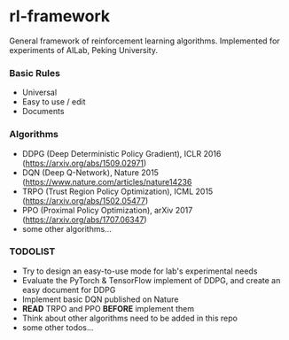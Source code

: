 # rl-framework
General framework of reinforcement learning algorithms. Implemented for experiments of AILab, Peking University.

### Basic Rules

- Universal
- Easy to use / edit
- Documents

### Algorithms

- DDPG (Deep Deterministic Policy Gradient), ICLR 2016 (<a href="https://arxiv.org/abs/1509.02971" target="_blank">https://arxiv.org/abs/1509.02971)</a>
- DQN (Deep Q-Network), Nature 2015 (<a href="https://www.nature.com/articles/nature14236" target="_blank">https://www.nature.com/articles/nature14236</a>
- TRPO (Trust Region Policy Optimization), ICML 2015 (<a href="https://arxiv.org/abs/1502.05477" target="_blank">https://arxiv.org/abs/1502.05477)</a>
- PPO (Proximal Policy Optimization), arXiv 2017 (<a href="https://arxiv.org/abs/1707.06347" target="_blank">https://arxiv.org/abs/1707.06347)</a>
- some other algorithms...

### TODOLIST

- Try to design an easy-to-use mode for lab's experimental needs
- Evaluate the PyTorch & TensorFlow implement of DDPG, and create an easy document for DDPG
- Implement basic DQN published on Nature
- **READ** TRPO and PPO **BEFORE** implement them
- Think about other algorithms need to be added in this repo
- some other todos...